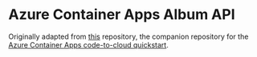 # Azure Container Apps Album API

Originally adapted from [this](https://github.com/azure-samples/containerapps-albumapi-go) repository, the companion repository for the [Azure Container Apps code-to-cloud quickstart](https://learn.microsoft.com/en-us/azure/container-apps/quickstart-code-to-cloud?tabs=bash%2Cgo&pivots=with-dockerfile).
